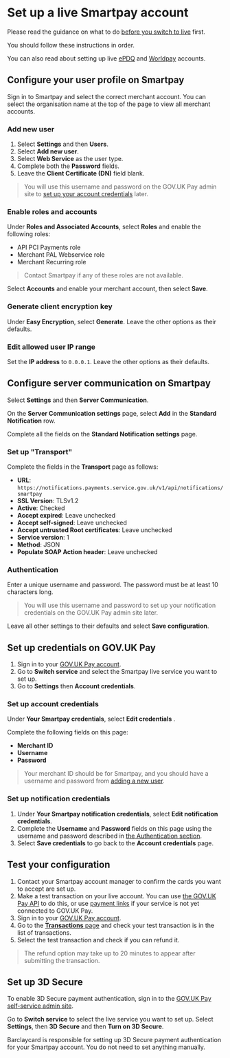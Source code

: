 # Set up a live Smartpay account

Please read the guidance on what to do [before you switch to
live](/switching_to_live/before_you_switch_to_live/#before-you-switch-to-live)
first.

You should follow these instructions in order.

You can also read about setting up live
[ePDQ](/switching_to_live/set_up_a_live_epdq_account) and
[Worldpay](/switching_to_live/set_up_a_live_worldpay_account) accounts. 

## Configure your user profile on Smartpay

Sign in to Smartpay and select the correct merchant account. You can select
the organisation name at the top of the page to view all merchant accounts. 

### Add new user

1. Select __Settings__ and then __Users__.
1. Select __Add new user__.
1. Select __Web Service__ as the user type.
1. Complete both the __Password__ fields. 
1. Leave the __Client Certificate (DN)__ field blank.

>  You will use this username and password on the GOV.UK Pay admin site to
>  [set up your account credentials](#set-up-credentials-on-gov-uk-pay) later.

### Enable roles and accounts

Under __Roles and Associated Accounts__, select __Roles__ and enable the
following roles:

  * API PCI Payments role
  * Merchant PAL Webservice role
  * Merchant Recurring role

> Contact Smartpay if any of these roles are not available.

Select __Accounts__ and enable your merchant account, then select __Save__.

### Generate client encryption key

Under __Easy Encryption__, select __Generate__. Leave the other options 
as their defaults.

### Edit allowed user IP range

Set the __IP address__ to `0.0.0.1`. Leave the other options 
as their defaults.
    
## Configure server communication on Smartpay

Select __Settings__ and then __Server Communication__.

On the __Server Communication settings__ page, select __Add__ in the
__Standard Notification__ row.

Complete all the fields on the __Standard Notification settings__ page.

### Set up "Transport" 

Complete the fields in the __Transport__ page as follows:

- __URL__: `https://notifications.payments.service.gov.uk/v1/api/notifications/smartpay`
- __SSL Version__: TLSv1.2 
- __Active__: Checked 
- __Accept expired__:  Leave unchecked 
- __Accept self-signed__:  Leave unchecked 
- __Accept untrusted Root certificates__:  Leave unchecked 
- __Service version__: 1 
- __Method__: JSON
- __Populate SOAP Action header__: Leave unchecked

### Authentication

Enter a unique username and password. The password must be at least 10
characters long.

> You will use this username and password to set
> up your notification credentials on the GOV.UK Pay admin site later.

Leave all other settings to their defaults and select __Save configuration__.

## Set up credentials on GOV.UK Pay

1. Sign in to your [GOV.UK Pay
   account](https://selfservice.payments.service.gov.uk/login).
1. Go to __Switch service__ and select the Smartpay live service you want to
   set up.
1. Go to __Settings__ then __Account credentials__.

### Set up account credentials

Under __Your Smartpay credentials__, select __Edit credentials__ .

Complete the following fields on this page:

* **Merchant ID**
* **Username**
* **Password**

> Your merchant ID should be for Smartpay, and you should have a username and
> password from [adding a new user](#add-new-user).

### Set up notification credentials

1. Under __Your Smartpay notification credentials__, select __Edit
   notification credentials__. 
1. Complete the __Username__ and __Password__ fields on this page using the
   username and password described in [the Authentication section](#authentication).
1. Select __Save credentials__ to go back to the __Account credentials__ page.

## Test your configuration

1. Contact your Smartpay account manager to confirm the cards you want to
   accept are set up.
2. Make a test transaction on your live account. You can use [the GOV.UK Pay
   API](/api_reference) to do this, or use [payment
   links](/payment_links) if your service is not yet connected to GOV.UK Pay. 
3. Sign in to your [GOV.UK Pay
   account](https://selfservice.payments.service.gov.uk/).
4. Go to the [__Transactions__
   page](https://selfservice.payments.service.gov.uk/transactions) and check
   your test transaction is in the list of transactions.
5. Select the test transaction and check if you can refund it.

> The refund option may take up to 20 minutes to appear after submitting the transaction.

## Set up 3D Secure 

To enable 3D Secure payment authentication, sign in to the [GOV.UK Pay
self-service admin site](https://selfservice.payments.service.gov.uk/). 

Go to __Switch service__ to select the live service you want to set up. 
Select __Settings__, then __3D Secure__ and then __Turn on 3D Secure__. 

Barclaycard is responsible for setting up 3D Secure payment authentication
for your Smartpay account. You do not need to set anything manually.

